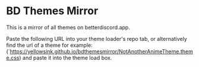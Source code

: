 # BD Themes Mirror

This is a mirror of all themes on betterdiscord.app.

Paste the following URL into your theme loader's repo tab,
or alternatively find the url of a theme
for example: (`https://yellowsink.github.io/bdthemesmirror/NotAnotherAnimeTheme.theme.css)
and paste it into the theme load box.
